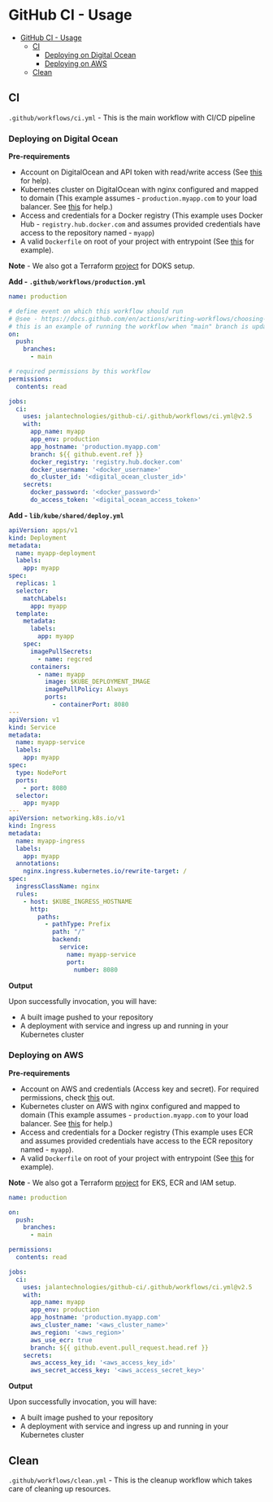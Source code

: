 # GitHub CI - Usage

<!-- TOC -->
* [GitHub CI - Usage](#github-ci---usage)
  * [CI](#ci)
    * [Deploying on Digital Ocean](#deploying-on-digital-ocean)
    * [Deploying on AWS](#deploying-on-aws)
  * [Clean](#clean)
<!-- TOC -->

## CI

`.github/workflows/ci.yml` - This is the main workflow with CI/CD pipeline

### Deploying on Digital Ocean

**Pre-requirements**

- Account on DigitalOcean and API token with read/write access (See [this](https://docs.digitalocean.com/reference/api/create-personal-access-token/) for help).
- Kubernetes cluster on DigitalOcean with nginx configured and mapped to domain (This example assumes - `production.myapp.com` to your load balancer. See [this](https://www.digitalocean.com/community/tutorials/how-to-set-up-an-nginx-ingress-on-digitalocean-kubernetes-using-helm) for help.)
- Access and credentials for a Docker registry (This example uses Docker Hub - `registry.hub.docker.com` and assumes provided credentials have access to the repository named - `myapp`)
- A valid `Dockerfile` on root of your project with entrypoint (See [this](https://github.com/jalantechnologies/boilerplate-mern/blob/main/Dockerfile) for example).

**Note** - We also got a Terraform [project](https://github.com/jalantechnologies/platform-digitalocean-tf) for DOKS setup.

**Add - `.github/workflows/production.yml`**

```yaml
name: production

# define event on which this workflow should run
# @see - https://docs.github.com/en/actions/writing-workflows/choosing-when-your-workflow-runs/events-that-trigger-workflows
# this is an example of running the workflow when "main" branch is updated
on:
  push:
    branches:
      - main

# required permissions by this workflow
permissions:
  contents: read

jobs:
  ci:
    uses: jalantechnologies/github-ci/.github/workflows/ci.yml@v2.5
    with:
      app_name: myapp
      app_env: production
      app_hostname: 'production.myapp.com'
      branch: ${{ github.event.ref }}
      docker_registry: 'registry.hub.docker.com'
      docker_username: '<docker_username>'
      do_cluster_id: '<digital_ocean_cluster_id>'
    secrets:
      docker_password: '<docker_password>'
      do_access_token: '<digital_ocean_access_token>'
```

**Add - `lib/kube/shared/deploy.yml`**

```yaml
apiVersion: apps/v1
kind: Deployment
metadata:
  name: myapp-deployment
  labels:
    app: myapp
spec:
  replicas: 1
  selector:
    matchLabels:
      app: myapp
  template:
    metadata:
      labels:
        app: myapp
    spec:
      imagePullSecrets:
        - name: regcred
      containers:
        - name: myapp
          image: $KUBE_DEPLOYMENT_IMAGE
          imagePullPolicy: Always
          ports:
            - containerPort: 8080
---
apiVersion: v1
kind: Service
metadata:
  name: myapp-service
  labels:
    app: myapp
spec:
  type: NodePort
  ports:
    - port: 8080
  selector:
    app: myapp
---
apiVersion: networking.k8s.io/v1
kind: Ingress
metadata:
  name: myapp-ingress
  labels:
    app: myapp
  annotations:
    nginx.ingress.kubernetes.io/rewrite-target: /
spec:
  ingressClassName: nginx
  rules:
    - host: $KUBE_INGRESS_HOSTNAME
      http:
        paths:
          - pathType: Prefix
            path: "/"
            backend:
              service:
                name: myapp-service
                port:
                  number: 8080
```

**Output**

Upon successfully invocation, you will have:

- A built image pushed to your repository
- A deployment with service and ingress up and running in your Kubernetes cluster

### Deploying on AWS

**Pre-requirements**

- Account on AWS and credentials (Access key and secret). For required permissions, check [this](https://github.com/goartica/terraform-workspace-aws-projects-bionic/blob/main/iam.tf) out.
- Kubernetes cluster on AWS with nginx configured and mapped to domain (This example assumes - `production.myapp.com` to your load balancer. See [this](https://aws.amazon.com/blogs/containers/exposing-kubernetes-applications-part-3-nginx-ingress-controller/) for help.)
- Access and credentials for a Docker registry (This example uses ECR and assumes provided credentials have access to the ECR repository named - `myapp`).
- A valid `Dockerfile` on root of your project with entrypoint (See [this](https://github.com/jalantechnologies/boilerplate-mern/blob/main/Dockerfile) for example).

**Note** - We also got a Terraform [project](https://github.com/jalantechnologies/platform-aws-tf) for EKS, ECR and IAM setup.

```yaml
name: production

on:
  push:
    branches:
      - main

permissions:
  contents: read

jobs:
  ci:
    uses: jalantechnologies/github-ci/.github/workflows/ci.yml@v2.5
    with:
      app_name: myapp
      app_env: production
      app_hostname: 'production.myapp.com'
      aws_cluster_name: '<aws_cluster_name>'
      aws_region: '<aws_region>'
      aws_use_ecr: true
      branch: ${{ github.event.pull_request.head.ref }}
    secrets:
      aws_access_key_id: '<aws_access_key_id>'
      aws_secret_access_key: '<aws_access_secret_key>'
```

**Output**

Upon successfully invocation, you will have:

- A built image pushed to your repository
- A deployment with service and ingress up and running in your Kubernetes cluster

## Clean

`.github/workflows/clean.yml` - This is the cleanup workflow which takes care of cleaning up resources.
